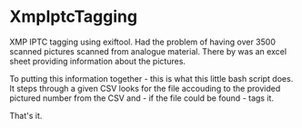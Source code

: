 XmpIptcTagging
==============

XMP IPTC tagging using exiftool. Had the problem of having over 3500 scanned pictures scanned from analogue material. There by was an excel sheet providing information about the pictures.

To putting this information together - this is what this little bash script does. It steps through a given CSV looks for the file accouding to the provided pictured number from the CSV and - if the file could be found - tags it.

That's it.
